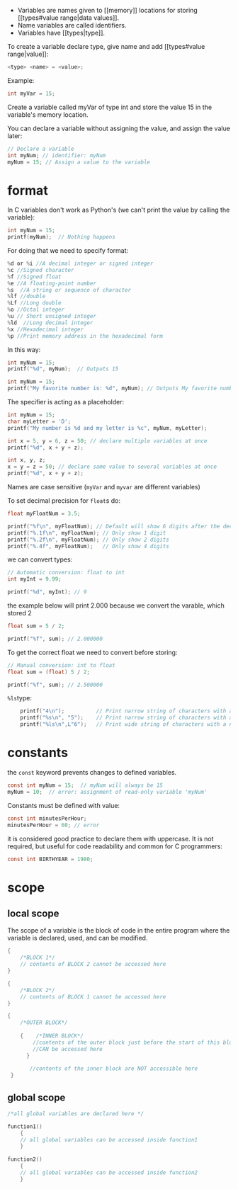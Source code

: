 - Variables are names given to [[memory]] locations for storing [[types#value range|data values]].
- Name variables are called identifiers.
- Variables have [[types|type]].

To create a variable declare type, give name and add [[types#value range|value]]:
```C
<type> <name> = <value>;
```

Example:

```C
int myVar = 15;
```

Create a variable called myVar of type int and store the value 15 in the variable's memory location.

You can declare a variable without assigning the value, and assign the value later:

```C
// Declare a variable
int myNum; // identifier: myNum
myNum = 15; // Assign a value to the variable
```

# format 

In C variables don't work as Python's (we can't print the value by calling the variable):

```C
int myNum = 15;
printf(myNum);  // Nothing happens
```

For doing that we need to specify format:

```c
%d or %i //A decimal integer or signed integer 
%c //Signed character 
%f //Signed float
%e //A floating-point number
%s  //A string or sequence of character 
%lf //double
%Lf //Long double 
%o //Octal integer 
%u // Short unsigned integer
%ld  //Long decimal integer
%x //Hexadecimal integer
%p //Print memory address in the hexadecimal form
```

In this way:

```c
int myNum = 15;
printf("%d", myNum);  // Outputs 15

int myNum = 15;
printf("My favorite number is: %d", myNum); // Outputs My favorite number is 15
```

The specifier is acting as a placeholder:

```c
int myNum = 15;
char myLetter = 'D';
printf("My number is %d and my letter is %c", myNum, myLetter);
```

```c
int x = 5, y = 6, z = 50; // declare multiple variables at once
printf("%d", x + y + z);

int x, y, z;
x = y = z = 50; // declare same value to several variables at once
printf("%d", x + y + z);
```

Names are case sensitive (`myVar` and `myvar` are different variables)

To set decimal precision for `float`s do:

```c
float myFloatNum = 3.5;

printf("%f\n", myFloatNum); // Default will show 6 digits after the decimal point
printf("%.1f\n", myFloatNum); // Only show 1 digit
printf("%.2f\n", myFloatNum); // Only show 2 digits
printf("%.4f", myFloatNum);   // Only show 4 digits
```

we can convert types:

```c
// Automatic conversion: float to int
int myInt = 9.99;

printf("%d", myInt); // 9
```

the example below will print 2.000 because we convert the varable, which stored 2

```c
float sum = 5 / 2;

printf("%f", sum); // 2.000000
```

To get the correct float we need to convert before storing:

```c
// Manual conversion: int to float
float sum = (float) 5 / 2;

printf("%f", sum); // 2.500000
```

`%ls`type:

```c
    printf("4\n");          // Print narrow string of characters with a narrow function
    printf("%s\n", "5");    // Print narrow string of characters with a narrow function
    printf("%ls\n",L"6");   // Print wide string of characters with a narrow function
```

# constants

the `const` keyword prevents changes to defined variables.

```c
const int myNum = 15;  // myNum will always be 15
myNum = 10;  // error: assignment of read-only variable 'myNum'
```

Constants must be defined with value:

```c
const int minutesPerHour;
minutesPerHour = 60; // error
```

it is considered good practice to declare them with uppercase. It is not required, but useful for code readability and common for C programmers:

```c
const int BIRTHYEAR = 1980;
```

# scope

## local scope

The scope of a variable is the block of code in the entire program where the variable is declared, used, and can be modified.

```c
{
	/*BLOCK 1*/
    // contents of BLOCK 2 cannot be accessed here
}

{
	/*BLOCK 2*/
    // contents of BLOCK 1 cannot be accessed here
}
```

```c
{
	/*OUTER BLOCK*/
    
	{    /*INNER BLOCK*/
        //contents of the outer block just before the start of this block
        //CAN be accessed here
      }
    
       //contents of the inner block are NOT accessible here
 }
```

## global scope

```c
/*all global variables are declared here */

function1()
	{
    // all global variables can be accessed inside function1
    }
    
function2()
	{
    // all global variables can be accessed inside function2
    }
```

